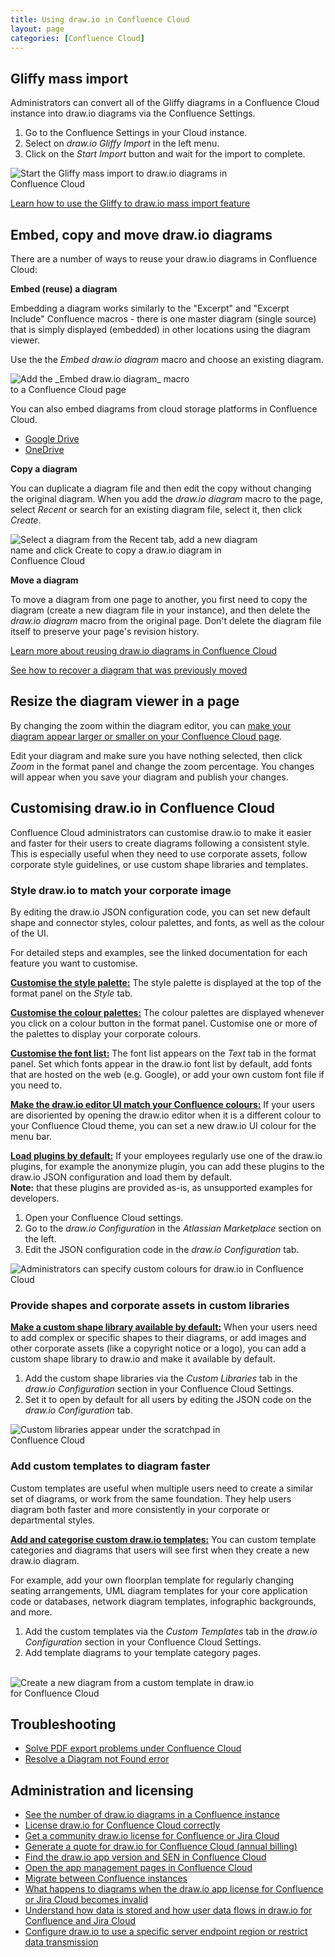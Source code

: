 ```yaml
---
title: Using draw.io in Confluence Cloud
layout: page
categories: [Confluence Cloud]
---
```


## Gliffy mass import

Administrators can convert all of the Gliffy diagrams in a Confluence Cloud instance into draw.io diagrams via the Confluence Settings.

1. Go to the Confluence Settings in your Cloud instance.
2. Select on _draw.io Gliffy Import_ in the left menu.
3. Click on the _Start Import_ button and wait for the import to complete.

<img src="/assets/img/blog/confluence-cloud-start-gliffy-import.png" style="width=100%;max-width:400px;height:auto;" alt="Start the Gliffy mass import to draw.io diagrams in Confluence Cloud">

[Learn how to use the Gliffy to draw.io mass import feature](/doc/faq/mass-import-gliffy-confluence-cloud.html)

## Embed, copy and move draw.io diagrams

There are a number of ways to reuse your draw.io diagrams in Confluence Cloud:

**Embed (reuse) a diagram**

Embedding a diagram works similarly to the "Excerpt" and "Excerpt Include" Confluence macros - there is one master diagram (single source) that is simply displayed (embedded) in other locations using the diagram viewer.

Use the the _Embed draw.io diagram_ macro and choose an existing diagram.

<img src="/assets/img/blog/embed-diagram-macro-cloud.png" style="width=100%;max-width:300px;height:auto;" alt="Add the _Embed draw.io diagram_ macro to a Confluence Cloud page">

You can also embed diagrams from cloud storage platforms in Confluence Cloud.
* [Google Drive](/doc/faq/embed-diagram-googledrive-confluence-cloud.html)
* [OneDrive](/doc/faq/embed-diagram-onedrive-confluence-cloud.html)

**Copy a diagram**

You can duplicate a diagram file and then edit the copy without changing the original diagram. When you add the _draw.io diagram_ macro to the page, select _Recent_ or search for an existing diagram file, select it, then click _Create_.

<img src="/assets/img/blog/copy-diagram-example.png" style="width=100%;max-width:400px;height:auto;" alt="Select a diagram from the Recent tab, add a new diagram name and click Create to copy a draw.io diagram in Confluence Cloud">

**Move a diagram**

To move a diagram from one page to another, you first need to copy the diagram (create a new diagram file in your instance), and then delete the _draw.io diagram_ macro from the original page. Don't delete the diagram file itself to preserve your page's revision history.

[Learn more about reusing draw.io diagrams in Confluence Cloud](/doc/faq/embed-copy-move-diagrams-confluence-cloud.html)

[See how to recover a diagram that was previously moved](/doc/faq/recover-moved-diagram-confluence-cloud.html)

## Resize the diagram viewer in a page

By changing the zoom within the diagram editor, you can [make your diagram appear larger or smaller on your Confluence Cloud page](/doc/faq/resize-viewer-confluence-cloud.html).

Edit your diagram and make sure you have nothing selected, then click _Zoom_ in the format panel and change the zoom percentage. You changes will appear when you save your diagram and publish your changes.

## Customising draw.io in Confluence Cloud

Confluence Cloud administrators can customise draw.io to make it easier and faster for their users to create diagrams following a consistent style. This is especially useful when they need to use corporate assets, follow corporate style guidelines, or use custom shape libraries and templates.

### Style draw.io to match your corporate image

By editing the draw.io JSON configuration code, you can set new default shape and connector styles, colour palettes, and fonts, as well as the colour of the UI.

For detailed steps and examples, see the linked documentation for each feature you want to customise.

[**Customise the style palette:**](/doc/faq/custom-styles-confluence-cloud.html) The style palette is displayed at the top of the format panel on the _Style_ tab.

[**Customise the colour palettes:**](/doc/faq/custom-colours-confluence-cloud.html) The colour palettes are displayed whenever you click on a colour button in the format panel. Customise one or more of the palettes to display your corporate colours.

[**Customise the font list:**](/doc/faq/custom-fonts-confluence-cloud.html) The font list appears on the _Text_ tab in the format panel. Set which fonts appear in the draw.io font list by default, add fonts that are hosted on the web (e.g. Google), or add your own custom font file if you need to.

[**Make the draw.io editor UI match your Confluence colours:**](/doc/faq/custom-ui-confluence-cloud.html) If your users are disoriented by opening the draw.io editor when it is a different colour to your Confluence Cloud theme, you can set a new draw.io UI colour for the menu bar.

[**Load plugins by default:**](/doc/faq/custom-plugins-confluence-cloud.html) If your employees regularly use one of the draw.io plugins, for example the anonymize plugin, you can add these plugins to the draw.io JSON configuration and load them by default.
<br />**Note:** that these plugins are provided as-is, as unsupported examples for developers.

1. Open your Confluence Cloud settings.
2. Go to the _draw.io Configuration_ in the _Atlassian Marketplace_ section on the left.
3. Edit the JSON configuration code in the _draw.io Configuration_ tab.

<img src="/assets/img/blog/drawio-configuration-custom-colours.png" style="max-width:100%;height:auto;" alt="Administrators can specify custom colours for draw.io in Confluence Cloud">

### Provide shapes and corporate assets in custom libraries

[**Make a custom shape library available by default:**](/doc/faq/custom-libraries-confluence-cloud.html) When your users need to add complex or specific shapes to their diagrams, or add images and other corporate assets (like a copyright notice or a logo), you can add a custom shape library to draw.io and make it available by default.

1. Add the custom shape libraries via the _Custom Libraries_ tab in the _draw.io Configuration_ section in your Confluence Cloud Settings.
2. Set it to open by default for all users by editing the JSON code on the _draw.io Configuration_ tab.

<img src="/assets/img/blog/custom-library-confluence-cloud.png" style="width=100%;max-width:400px;height:auto;" alt="Custom libraries appear under the scratchpad in Confluence Cloud">

### Add custom templates to diagram faster

Custom templates are useful when multiple users need to create a similar set of diagrams, or work from the same foundation. They help users diagram both faster and more consistently in your corporate or departmental styles.

[**Add and categorise custom draw.io templates:**](/doc/faq/custom-templates-confluence-cloud.html) You can custom template categories and diagrams that users will see first when they create a new draw.io diagram.

For example, add your own floorplan template for regularly changing seating arrangements, UML diagram templates for your core application code or databases, network diagram templates, infographic backgrounds, and more.

1. Add the custom templates via the _Custom Templates_ tab in the _draw.io Configuration_ section in your Confluence Cloud Settings.
2. Add template diagrams to your template category pages.

<br /><img src="/assets/img/blog/new-diagram-custom-template-confluence-cloud.png" style="width=100%;max-width:400px;height:auto;" alt="Create a new diagram from a custom template in draw.io for Confluence Cloud">

## Troubleshooting

* [Solve PDF export problems under Confluence Cloud](/doc/faq/pdf-problems-confluence-cloud.html)
* [Resolve a Diagram not Found error](/doc/faq/diagram-not-found-drawio-confluence-cloud.html)

## Administration and licensing

* [See the number of draw.io diagrams in a Confluence instance](/doc/faq/number-of-diagams-in-confluence-instance.html)
* [License draw.io for Confluence Cloud correctly](/doc/faq/license-drawio-confluence-jira-cloud.html)
* [Get a community draw.io license for Confluence or Jira Cloud](/doc/faq/drawio-community-license-cloud.html)
* [Generate a quote for draw.io for Confluence Cloud (annual billing)](/doc/faq/generate-quote-drawio-confluence-cloud.html)
* [Find the draw.io app version and SEN in Confluence Cloud](/doc/faq/app-version-confluence-cloud.html)
* [Open the app management pages in Confluence Cloud](/doc/faq/app-management-pages-confluence-jira-cloud.html)
* [Migrate between Confluence instances](/doc/faq/migrate-drawio-confluence.html)
* [What happens to diagrams when the draw.io app license for Confluence or Jira Cloud becomes invalid](/doc/faq/unlicensed-drawio-app-confluence-jira-cloud.html)
* [Understand how data is stored and how user data flows in draw.io for Confluence and Jira Cloud](/doc/faq/data-flow-confluence-jira-cloud.html)
* [Configure draw.io to use a specific server endpoint region or restrict data transmission](/blog/data-governance-lockdown.html)
